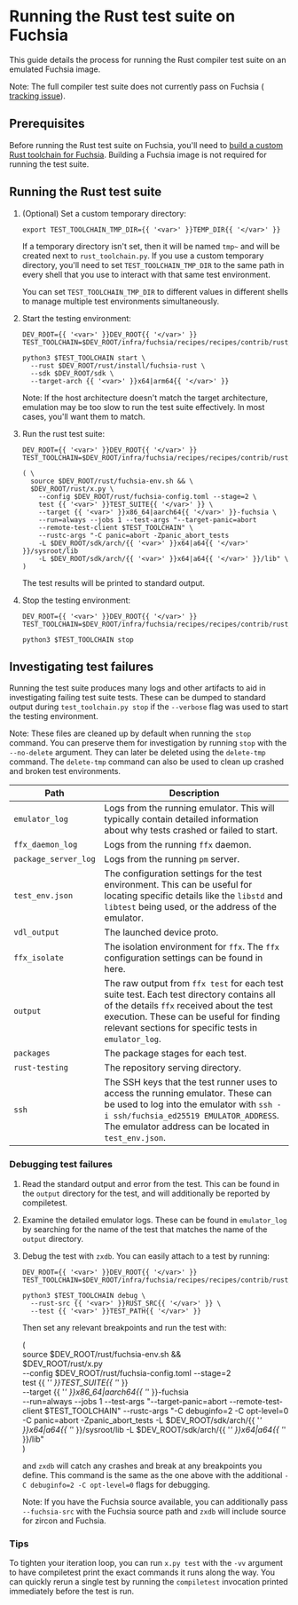# Running the Rust test suite on Fuchsia

This guide details the process for running the Rust compiler test suite on an
emulated Fuchsia image.

Note: The full compiler test suite does not currently pass on Fuchsia (
[tracking issue](https://fxbug.dev/96554)).

## Prerequisites

Before running the Rust test suite on Fuchsia, you'll need to
[build a custom Rust toolchain for Fuchsia]. Building a Fuchsia image is not
required for running the test suite.

[build a custom Rust toolchain for Fuchsia]: development/build/rust_toolchain.md

## Running the Rust test suite

1. (Optional) Set a custom temporary directory:

   ```posix-terminal
   export TEST_TOOLCHAIN_TMP_DIR={{ '<var>' }}TEMP_DIR{{ '</var>' }}
   ```

   If a temporary directory isn't set, then it will be named `tmp~` and will be
   created next to `rust_toolchain.py`. If you use a custom temporary directory,
   you'll need to set `TEST_TOOLCHAIN_TMP_DIR` to the same path in every shell
   that you use to interact with that same test environment.

   You can set `TEST_TOOLCHAIN_TMP_DIR` to different values in different shells
   to manage multiple test environments simultaneously.

2. Start the testing environment:

   ```posix-terminal
   DEV_ROOT={{ '<var>' }}DEV_ROOT{{ '</var>' }}
   TEST_TOOLCHAIN=$DEV_ROOT/infra/fuchsia/recipes/recipes/contrib/rust_toolchain.resources/test_toolchain.py

   python3 $TEST_TOOLCHAIN start \
     --rust $DEV_ROOT/rust/install/fuchsia-rust \
     --sdk $DEV_ROOT/sdk \
     --target-arch {{ '<var>' }}x64|arm64{{ '</var>' }}
   ```

   Note: If the host architecture doesn't match the target architecture,
   emulation may be too slow to run the test suite effectively. In most cases,
   you'll want them to match.

3. Run the rust test suite:

   ```posix-terminal
   DEV_ROOT={{ '<var>' }}DEV_ROOT{{ '</var>' }}
   TEST_TOOLCHAIN=$DEV_ROOT/infra/fuchsia/recipes/recipes/contrib/rust_toolchain.resources/test_toolchain.py

   ( \
     source $DEV_ROOT/rust/fuchsia-env.sh && \
     $DEV_ROOT/rust/x.py \
       --config $DEV_ROOT/rust/fuchsia-config.toml --stage=2 \
       test {{ '<var>' }}TEST_SUITE{{ '</var>' }} \
       --target {{ '<var>' }}x86_64|aarch64{{ '</var>' }}-fuchsia \
       --run=always --jobs 1 --test-args "--target-panic=abort
       --remote-test-client $TEST_TOOLCHAIN" \
       --rustc-args "-C panic=abort -Zpanic_abort_tests
       -L $DEV_ROOT/sdk/arch/{{ '<var>' }}x64|a64{{ '</var>' }}/sysroot/lib
       -L $DEV_ROOT/sdk/arch/{{ '<var>' }}x64|a64{{ '</var>' }}/lib" \
   )
   ```

   The test results will be printed to standard output.

4. Stop the testing environment:

   ```posix-terminal
   DEV_ROOT={{ '<var>' }}DEV_ROOT{{ '</var>' }}
   TEST_TOOLCHAIN=$DEV_ROOT/infra/fuchsia/recipes/recipes/contrib/rust_toolchain.resources/test_toolchain.py

   python3 $TEST_TOOLCHAIN stop
   ```

## Investigating test failures

Running the test suite produces many logs and other artifacts to aid in
investigating failing test suite tests. These can be dumped to standard output
during `test_toolchain.py stop` if the `--verbose` flag was used to start the
testing environment.

Note: These files are cleaned up by default when running the `stop` command. You
can preserve them for investigation by running `stop` with the `--no-delete`
argument. They can later be deleted using the `delete-tmp` command. The
`delete-tmp` command can also be used to clean up crashed and broken test
environments.

| Path | Description |
|------|-------------|
| `emulator_log` | Logs from the running emulator. This will typically contain detailed information about why tests crashed or failed to start. |
| `ffx_daemon_log` | Logs from the running `ffx` daemon. |
| `package_server_log` | Logs from the running `pm` server. |
| `test_env.json` | The configuration settings for the test environment. This can be useful for locating specific details like the `libstd` and `libtest` being used, or the address of the emulator. |
| `vdl_output` | The launched device proto. |
| `ffx_isolate` | The isolation environment for `ffx`. The `ffx` configuration settings can be found in here. |
| `output` | The raw output from `ffx test` for each test suite test. Each test directory contains all of the details `ffx` received about the test execution. These can be useful for finding relevant sections for specific tests in `emulator_log`. |
| `packages` | The package stages for each test. |
| `rust-testing` | The repository serving directory. |
| `ssh` | The SSH keys that the test runner uses to access the running emulator. These can be used to log into the emulator with `ssh -i ssh/fuchsia_ed25519 EMULATOR_ADDRESS`. The emulator address can be located in `test_env.json`. |

### Debugging test failures

1. Read the standard output and error from the test. This can be found in the
   `output` directory for the test, and will additionally be reported by
   compiletest.
2. Examine the detailed emulator logs. These can be found in `emulator_log` by
   searching for the name of the test that matches the name of the `output`
   directory.
3. Debug the test with `zxdb`. You can easily attach to a test by running:

   ```posix-terminal
   DEV_ROOT={{ '<var>' }}DEV_ROOT{{ '</var>' }}
   TEST_TOOLCHAIN=$DEV_ROOT/infra/fuchsia/recipes/recipes/contrib/rust_toolchain.resources/test_toolchain.py

   python3 $TEST_TOOLCHAIN debug \
     --rust-src {{ '<var>' }}RUST_SRC{{ '</var>' }} \
     --test {{ '<var>' }}TEST_PATH{{ '</var>' }}
   ```

   Then set any relevant breakpoints and run the test with:

   ( \
     source $DEV_ROOT/rust/fuchsia-env.sh && \
     $DEV_ROOT/rust/x.py \
       --config $DEV_ROOT/rust/fuchsia-config.toml --stage=2 \
       test {{ '<var>' }}TEST_SUITE{{ '</var>' }} \
       --target {{ '<var>' }}x86_64|aarch64{{ '</var>' }}-fuchsia \
       --run=always --jobs 1 --test-args "--target-panic=abort
       --remote-test-client $TEST_TOOLCHAIN" --rustc-args "-C debuginfo=2
       -C opt-level=0 -C panic=abort -Zpanic_abort_tests
       -L $DEV_ROOT/sdk/arch/{{ '<var>' }}x64|a64{{ '</var>' }}/sysroot/lib
       -L $DEV_ROOT/sdk/arch/{{ '<var>' }}x64|a64{{ '</var>' }}/lib" \
   )

   and `zxdb` will catch any crashes and break at any breakpoints you define.
   This command is the same as the one above with the additional
   `-C debuginfo=2 -C opt-level=0` flags for debugging.

   Note: If you have the Fuchsia source available, you can additionally pass
   `--fuchsia-src` with the Fuchsia source path and `zxdb` will include source
   for zircon and Fuchsia.

### Tips

To tighten your iteration loop, you can run `x.py test` with the `-vv` argument
to have compiletest print the exact commands it runs along the way. You can
quickly rerun a single test by running the `compiletest` invocation printed
immediately before the test is run.
